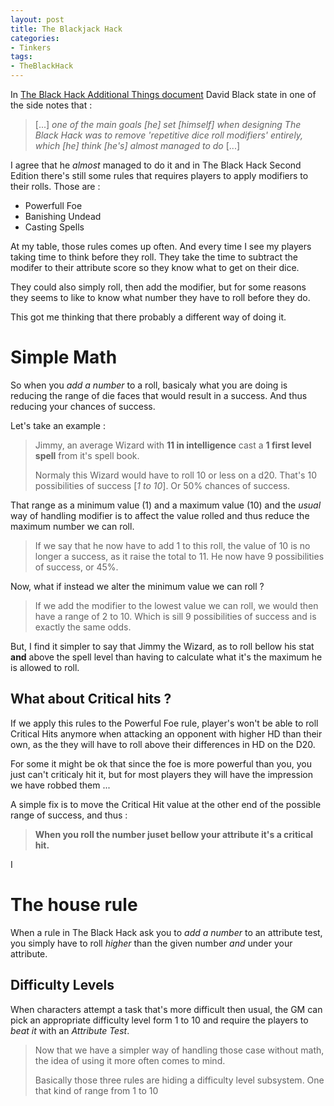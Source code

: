 ```yaml
---
layout: post
title: The Blackjack Hack
categories: 
- Tinkers
tags: 
- TheBlackHack
---
```


In [The Black Hack Additional Things document](http://dngnsndrgns.blogspot.com/2016/05/additional-things.html)  David Black state in one of the side notes that :

> [...] _one of the main goals [he] set [himself] when designing The Black Hack was to remove 'repetitive dice roll modifiers' entirely, which [he] think [he's] almost managed to do_ [...]

I agree that he _almost_ managed to do it and in The Black Hack Second Edition there's still some rules that requires players to apply modifiers to their rolls. Those are : 
 * Powerfull Foe
 * Banishing Undead
 * Casting Spells

At my table, those rules comes up often. And  every time I see my players taking time to think before they roll. They take the time to subtract the modifer to their attribute score so they know what to get on their dice.
 
They could also simply roll, then add the modifier, but for some reasons they seems to like to know what number they have to roll before they do.  

This got me thinking that there probably a different way of doing it. 

# Simple Math

So when you _add a number_ to a roll, basicaly what you are doing is reducing the range of die faces that would result in a success. And thus reducing your chances of success.

Let's take an example :

> Jimmy, an average Wizard with **11 in intelligence** cast a **1 first level spell** from it's spell book.
> 
> Normaly this Wizard would have to roll  10 or less on a d20. That's 10 possibilities of success  [_1 to 10_]. Or 50% chances of success. 

That range as a minimum value (1) and a maximum value (10) and the _usual_ way of handling modifier is to affect the value rolled and thus reduce the maximum number we can roll. 

> If we say that he now have to add 1 to this roll, the value of 10 is no longer a success, as it raise the total to 11. He now have 9 possibilities of success, or 45%.

Now, what if instead we alter the minimum value we can roll ? 

> If we add the modifier to the lowest value we can roll, we would then have a range of 2 to 10. Which is sill 9 possibilities of success and is exactly the same odds. 

But, I find it simpler to say that Jimmy the Wizard, as to roll bellow his stat **and** above the spell level than having to calculate what it's the maximum he is allowed to roll.

## What about Critical hits ?

If we apply this rules to the Powerful Foe rule, player's won't be able to roll Critical Hits anymore when attacking an opponent with higher HD than their own, as the they will have to roll above their differences in HD on the D20.

For some it might be ok that since the foe is more powerful than you, you just can't criticaly hit it, but for most players they will have the impression we have robbed them ... 

A simple fix is to move the Critical Hit value at the other end of the possible range of success, and thus :

> **When you roll the number juset bellow your attribute it's a critical hit.**

I  

# The house rule

When a rule in The Black Hack ask you to _add a number_ to an attribute test, you simply have to roll _higher_ than the given number _and_ under your attribute.

## Difficulty Levels

When characters attempt a task that's more difficult then usual, the GM can pick an appropriate difficulty level form  1 to 10 and require the players to _beat it_ with an _Attribute Test_.

> Now that we have a simpler way of handling those case without math, the idea of using it more often comes to mind.
> 
> Basically those three rules are hiding a difficulty level subsystem. One that kind of range from 1 to 10



<!--stackedit_data:
eyJoaXN0b3J5IjpbMjQwNjI4MzQxLDgwMjY2Njc5NiwtMjEzNT
U0OTUwNywtMTQ4MDA2NDM4MSwtMTM3NzQyNjcyNiw0NzY1OTMz
MTYsMjkyNTI4NjcsMTM1ODEwMDAzLC0xOTk1NjQzNjIzLDE5MD
A3NTIzMzgsLTU3OTE0NDUyNiwxNzE1Mzk2OTgyLC01MDQzMzAz
OTksLTExMzk4NTU5ODcsLTM5NzY1MjU5NSwxMjQ0ODI4OTgxLC
0xOTMwMDk4NTgxLDE5NDIyMzk5MzcsLTYwMjgwOTA1NiwxMzU4
ODEwMzM5XX0=
-->